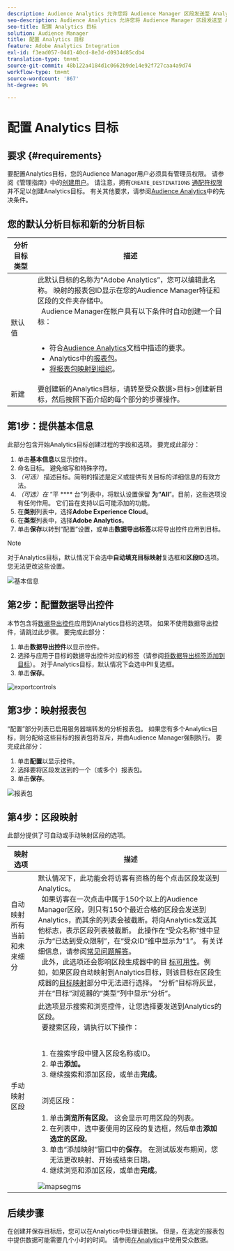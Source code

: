 ```yaml
---
description: Audience Analytics 允许您将 Audience Manager 区段发送至 Analytics。要使用此功能，请在 Audience Manager 中创建一个 Analytics 目标，然后再将区段映射到该目标。
seo-description: Audience Analytics 允许您将 Audience Manager 区段发送至 Analytics。要使用此功能，请在 Audience Manager 中创建一个 Analytics 目标，然后再将区段映射到该目标。
seo-title: 配置 Analytics 目标
solution: Audience Manager
title: 配置 Analytics 目标
feature: Adobe Analytics Integration
exl-id: f3ead057-04d1-40cd-8e3d-d0934d85cdb4
translation-type: tm+mt
source-git-commit: 48b122a4184d1c0662b9de14e92f727caa4a9d74
workflow-type: tm+mt
source-wordcount: '867'
ht-degree: 9%

---
```


# 配置 Analytics 目标

## 要求 {#requirements}

要配置Analytics目标，您的Audience Manager用户必须具有管理员权限。 请参阅《管理指南》中的[创建用户](/help/using/features/administration/administration-overview.md#create-users)。 请注意，拥有`CREATE_DESTINATIONS` [通配符权限](/help/using/features/administration/administration-overview.md#wild-card-permissions)并不足以创建Analytics目标。
有关其他要求，请参阅[Audience Analytics](https://docs.adobe.com/content/help/en/analytics/integration/audience-analytics/mc-audiences-aam.html)中的先决条件。

## 您的默认分析目标和新的分析目标

| 分析目标类型 | 描述 |
|---|---|
| 默认值 | 此默认目标的名称为“Adobe Analytics”，您可以编辑此名称。 映射的报表包ID显示在您的Audience Manager特征和区段的文件夹存储中。 <br>  Audience Manager在帐户具有以下条件时自动创建一个目标：  <br>  <ul><li>符合[Audience Analytics](https://docs.adobe.com/content/help/en/analytics/integration/audience-analytics/mc-audiences-aam.html)文档中描述的要求。</li><li>Analytics中的[报表包](https://docs.adobe.com/content/help/en/analytics/admin/manage-report-suites/report-suites-admin.html)。</li><li>[将报表包映射到组织](https://docs.adobe.com/content/help/en/core-services/interface/about-core-services/report-suite-mapping.html)。</li></ul> |
| 新建 | 要创建新的Analytics目标，请转至受众数据>目标>创建新目标，然后按照下面介绍的每个部分的步骤操作。 |

## 第1步：提供基本信息

此部分包含开始Analytics目标创建过程的字段和选项。 要完成此部分：

1. 单击&#x200B;**基本信息**&#x200B;以显示控件。
2. 命名目标。 避免缩写和特殊字符。
3. *（可选）* 描述目标。简明的描述是定义或提供有关目标的详细信息的有效方法。
4. *（可选）在* “平 **** 台”列表中，将默认设置保留 **为“All**”。目前，这些选项没有任何作用。 它们旨在支持以后可能添加的功能。
5. 在&#x200B;**类别**&#x200B;列表中，选择&#x200B;**Adobe Experience Cloud**。
6. 在&#x200B;**类型**&#x200B;列表中，选择&#x200B;**Adobe Analytics**。
7. 单击&#x200B;**保存**&#x200B;以转到“配置”设置，或单击&#x200B;**数据导出标签**&#x200B;以将导出控件应用到目标。

>[!NOTE]
>
>对于Analytics目标，默认情况下会选中&#x200B;**自动填充目标映射**&#x200B;复选框和&#x200B;**区段ID**&#x200B;选项。 您无法更改这些设置。

![基本信息](assets/basicinformation.png)

## 第2步：配置数据导出控件

本节包含将[数据导出控件](/help/using/features/data-export-controls.md)应用到Analytics目标的选项。 如果不使用数据导出控件，请跳过此步骤。 要完成此部分：

1. 单击&#x200B;**数据导出控件**&#x200B;以显示控件。
1. 选择与应用于目标的数据导出控件对应的标签（请参阅[将数据导出标签添加到目标](/help/using/features/destinations/add-data-export-labels.md)）。 对于Analytics目标，默认情况下会选中PII复选框。
1. 单击&#x200B;**保存**。

![exportcontrols](assets/exportControls.png)

## 第3步：映射报表包

“配置”部分列表已启用服务器端转发的分析报表包。 如果您有多个Analytics目标，则分配给这些目标的报表包将互斥，并由Audience Manager强制执行。 要完成此部分：

1. 单击&#x200B;**配置**&#x200B;以显示控件。
1. 选择要将区段发送到的一个（或多个）报表包。
1. 单击&#x200B;**保存**。

![报表包](assets/reportSuites.png)

## 第4步：区段映射

此部分提供了可自动或手动映射区段的选项。

| 映射选项 | 描述 |
|---|---|
| 自动映射所有当前和未来细分 | 默认情况下，此功能会将访客有资格的每个点击区段发送到Analytics。 <br>  如果访客在一次点击中属于150个以上的Audience Manager区段，则只有150个最近合格的区段会发送到Analytics，而其余的列表会被截断。将向Analytics发送其他标志，表示区段列表被截断。 此操作在“受众名称”维中显示为“已达到受众限制”，在“受众ID”维中显示为“1”。 有关详细信息，请参阅[常见问题解答](https://docs.adobe.com/content/help/en/analytics/integration/audience-analytics/audience-analytics-workflow/mc-audiences-faqs.html)。 <br>  此外，此选项还会影响区段生成器中的目 [标可用性](/help/using/features/segments/segment-builder.md)。例如，如果区段自动映射到Analytics目标，则该目标在区段生成器的[目标映射](/help/using/features/segments/segment-builder.md#segment-builder-controls-destinations)部分中无法进行选择。 “分析”目标将灰显，并在“目标”浏览器的“类型”列中显示“分析”。 |
| 手动映射区段 | 此选项显示搜索和浏览控件，让您选择要发送到Analytics的区段。 <br>  要搜索区段，请执行以下操作：  <br>  <ol><li>在搜索字段中键入区段名称或ID。</li><li>单击<b>添加。</b></li><li>继续搜索和添加区段，或单击<b>完成</b>。</li></ol><br>  浏览区段： <ol><li>单击<b>浏览所有区段</b>。 这会显示可用区段的列表。</li><li>在列表中，选中要使用的区段的复选框，然后单击<b>添加选定的区段</b>。</li><li>单击“添加映射”窗口中的<b>保存</b>。 在测试版发布期间，您无法更改映射、开始或结束日期。</li><li>继续浏览和添加区段，或单击<b>完成</b>。</li></ol> ![mapsegms](assets/mapSegments.png) |

## 后续步骤

在创建并保存目标后，您可以在Analytics中处理该数据。 但是，在选定的报表包中提供数据可能需要几个小时的时间。 请参阅[在Analytics](https://docs.adobe.com/content/help/en/analytics/integration/audience-analytics/audience-analytics-workflow/use-audience-data-analytics.html)中使用受众数据。
